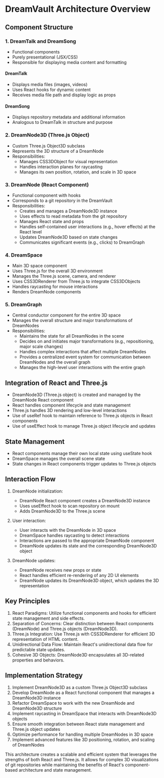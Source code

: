 # DreamVault Architecture Overview

## Component Structure

### 1. DreamTalk and DreamSong
- Functional components
- Purely presentational (JSX/CSS)
- Responsible for displaying media content and formatting

#### DreamTalk
- Displays media files (images, videos)
- Uses React hooks for dynamic content
- Receives media file path and display logic as props

#### DreamSong
- Displays repository metadata and additional information
- Analogous to DreamTalk in structure and purpose

### 2. DreamNode3D (Three.js Object)
- Custom Three.js Object3D subclass
- Represents the 3D structure of a DreamNode
- Responsibilities:
  - Manages CSS3DObject for visual representation
  - Handles interaction planes for raycasting
  - Manages its own position, rotation, and scale in 3D space

### 3. DreamNode (React Component)
- Functional component with hooks
- Corresponds to a git repository in the DreamVault
- Responsibilities:
  - Creates and manages a DreamNode3D instance
  - Uses effects to read metadata from the git repository
  - Manages React state and props
  - Handles self-contained user interactions (e.g., hover effects) at the React level
  - Updates DreamNode3D based on state changes
  - Communicates significant events (e.g., clicks) to DreamGraph

### 4. DreamSpace
- Main 3D space component
- Uses Three.js for the overall 3D environment
- Manages the Three.js scene, camera, and renderer
- Uses CSS3DRenderer from Three.js to integrate CSS3DObjects
- Handles raycasting for mouse interactions
- Renders DreamNode components

### 5. DreamGraph
- Central conductor component for the entire 3D space
- Manages the overall structure and major transformations of DreamNodes
- Responsibilities:
  - Maintains the state for all DreamNodes in the scene
  - Decides on and initiates major transformations (e.g., repositioning, major scale changes)
  - Handles complex interactions that affect multiple DreamNodes
  - Provides a centralized event system for communication between DreamNodes and the overall graph
  - Manages the high-level user interactions with the entire graph

## Integration of React and Three.js

- DreamNode3D (Three.js object) is created and managed by the DreamNode React component
- React handles component lifecycle and state management
- Three.js handles 3D rendering and low-level interactions
- Use of useRef hook to maintain reference to Three.js objects in React components
- Use of useEffect hook to manage Three.js object lifecycle and updates

## State Management

- React components manage their own local state using useState hook
- DreamSpace manages the overall scene state
- State changes in React components trigger updates to Three.js objects

## Interaction Flow

1. DreamNode initialization:
   - DreamNode React component creates a DreamNode3D instance
   - Uses useEffect hook to scan repository on mount
   - Adds DreamNode3D to the Three.js scene

2. User interaction:
   - User interacts with the DreamNode in 3D space
   - DreamSpace handles raycasting to detect interactions
   - Interactions are passed to the appropriate DreamNode component
   - DreamNode updates its state and the corresponding DreamNode3D object

3. DreamNode updates:
   - DreamNode receives new props or state
   - React handles efficient re-rendering of any 2D UI elements
   - DreamNode updates its DreamNode3D object, which updates the 3D representation

## Key Principles

1. React Paradigms: Utilize functional components and hooks for efficient state management and side effects.
2. Separation of Concerns: Clear distinction between React components (DreamNode) and Three.js objects (DreamNode3D).
3. Three.js Integration: Use Three.js with CSS3DRenderer for efficient 3D representation of HTML content.
4. Unidirectional Data Flow: Maintain React's unidirectional data flow for predictable state updates.
5. Cohesive 3D Objects: DreamNode3D encapsulates all 3D-related properties and behaviors.

## Implementation Strategy

1. Implement DreamNode3D as a custom Three.js Object3D subclass
2. Develop DreamNode as a React functional component that manages a DreamNode3D instance
3. Refactor DreamSpace to work with the new DreamNode and DreamNode3D structure
4. Implement raycasting in DreamSpace that interacts with DreamNode3D objects
5. Ensure smooth integration between React state management and Three.js object updates
6. Optimize performance for handling multiple DreamNodes in 3D space
7. Implement advanced features like 3D positioning, rotation, and scaling of DreamNodes

This architecture creates a scalable and efficient system that leverages the strengths of both React and Three.js. It allows for complex 3D visualizations of git repositories while maintaining the benefits of React's component-based architecture and state management.
